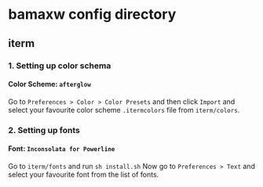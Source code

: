 # bamaxw config directory
## iterm
### 1. Setting up color schema
#### Color Scheme: `afterglow`
Go to `Preferences > Color > Color Presets` and then click `Import` and select your favourite color scheme `.itermcolors` file from `iterm/colors`.

### 2. Setting up fonts
#### Font: `Inconsolata for Powerline`
Go to `iterm/fonts` and run `sh install.sh`
Now go to `Preferences > Text` and select your favourite font from the list of fonts.
